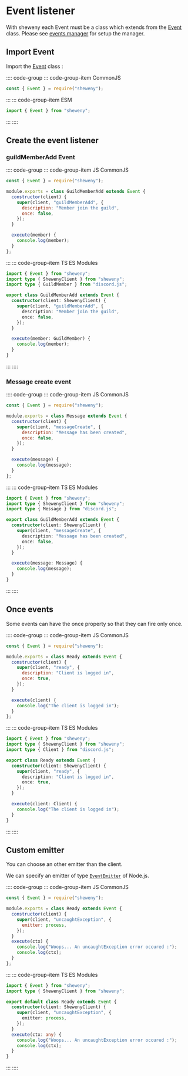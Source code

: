 # Event listener

With sheweny each Event must be a class which extends from the [Event](../../doc/structures/Event.md) class.
Please see [events manager](../managers/events) for setup the manager.

## Import Event

Import the [Event](../../doc/structures/Event.md) class :

:::: code-group
::: code-group-item CommonJS

```js
const { Event } = require("sheweny");
```

:::
::: code-group-item ESM

```js
import { Event } from "sheweny";
```

:::
::::

## Create the event listener

### guildMemberAdd Event

:::: code-group
::: code-group-item JS CommonJS

```js
const { Event } = require("sheweny");

module.exports = class GuildMemberAdd extends Event {
  constructor(client) {
    super(client, "guildMemberAdd", {
      description: "Member join the guild",
      once: false,
    });
  }

  execute(member) {
    console.log(member);
  }
};
```

:::
::: code-group-item TS ES Modules

```ts
import { Event } from "sheweny";
import type { ShewenyClient } from "sheweny";
import type { GuildMember } from "discord.js";

export class GuildMemberAdd extends Event {
  constructor(client: ShewenyClient) {
    super(client, "guildMemberAdd", {
      description: "Member join the guild",
      once: false,
    });
  }

  execute(member: GuildMember) {
    console.log(member);
  }
}
```

:::
::::

### Message create event

:::: code-group
::: code-group-item JS CommonJS

```js
const { Event } = require("sheweny");

module.exports = class Message extends Event {
  constructor(client) {
    super(client, "messageCreate", {
      description: "Message has been created",
      once: false,
    });
  }

  execute(message) {
    console.log(message);
  }
};
```

:::
::: code-group-item TS ES Modules

```ts
import { Event } from "sheweny";
import type { ShewenyClient } from "sheweny";
import type { Message } from "discord.js";

export class GuildMemberAdd extends Event {
  constructor(client: ShewenyClient) {
    super(client, "messageCreate", {
      description: "Message has been created",
      once: false,
    });
  }

  execute(message: Message) {
    console.log(message);
  }
}
```

:::
::::

## Once events

Some events can have the once property so that they can fire only once.

:::: code-group
::: code-group-item JS CommonJS

```js
const { Event } = require("sheweny");

module.exports = class Ready extends Event {
  constructor(client) {
    super(client, "ready", {
      description: "Client is logged in",
      once: true,
    });
  }

  execute(client) {
    console.log("The client is logged in");
  }
};
```

:::
::: code-group-item TS ES Modules

```ts
import { Event } from "sheweny";
import type { ShewenyClient } from "sheweny";
import type { Client } from "discord.js";

export class Ready extends Event {
  constructor(client: ShewenyClient) {
    super(client, "ready", {
      description: "Client is logged in",
      once: true,
    });
  }

  execute(client: Client) {
    console.log("The client is logged in");
  }
}
```

:::
::::

## Custom emitter

You can choose an other emitter than the client.

We can specify an emitter of type [`EventEmitter`](https://nodejs.org/api/events.html#events_class_eventemitter) of Node.js.

:::: code-group
::: code-group-item JS CommonJS

```js
const { Event } = require("sheweny");

module.exports = class Ready extends Event {
  constructor(client) {
    super(client, "uncaughtException", {
      emitter: process,
    });
  }
  execute(ctx) {
    console.log("Woops... An uncaughtException error occured :");
    console.log(ctx);
  }
};
```

:::
::: code-group-item TS ES Modules

```ts
import { Event } from "sheweny";
import type { ShewenyClient } from "sheweny";

export default class Ready extends Event {
  constructor(client: ShewenyClient) {
    super(client, "uncaughtException", {
      emitter: process,
    });
  }
  execute(ctx: any) {
    console.log("Woops... An uncaughtException error occured :");
    console.log(ctx);
  }
}
```

:::
::::
